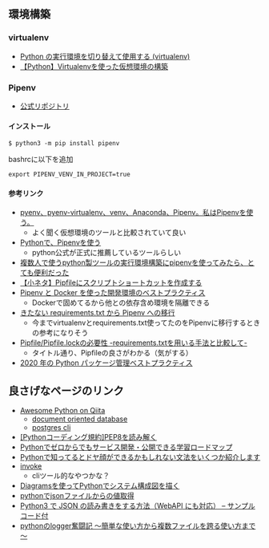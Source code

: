 ## 環境構築
### virtualenv
  - [Python の実行環境を切り替えて使用する (virtualenv)](https://maku77.github.io/python/env/virtualenv.html)
  - [【Python】Virtualenvを使った仮想環境の構築](https://hibiki-press.tech/learn_prog/python/virtualenv/4545)

### Pipenv
  - [公式リポジトリ](https://github.com/pypa/pipenv)
#### インストール

```
$ python3 -m pip install pipenv
```
bashrcに以下を追加

```
export PIPENV_VENV_IN_PROJECT=true
```
#### 参考リンク
  - [pyenv、pyenv-virtualenv、venv、Anaconda、Pipenv。私はPipenvを使う。](https://qiita.com/KRiver1/items/c1788e616b77a9bad4dd)
    - よく聞く仮想環境のツールと比較されていて良い
  - [Pythonで、Pipenvを使う](https://narito.ninja/blog/detail/58/)
    - python公式が正式に推薦しているツールらしい
  - [複数人で使うpython製ツールの実行環境構築にpipenvを使ってみたら、とても便利だった](https://kapiecii.hatenablog.com/entry/2019/01/26/220000)
  - [【小ネタ】Pipfileにスクリプトショートカットを作成する](https://dev.classmethod.jp/articles/pipfile-scripts-shortcuts/)
  - [Pipenv と Docker を使った開発環境のベストプラクティス](https://qiita.com/kawasin73/items/3e58fc8a14af66ab7204)
    - Dockerで固めてるから他との依存含め環境を隔離できる
  - [きたない requirements.txt から Pipenv への移行](https://www.kabuku.co.jp/developers/python-pipenv-graph)
    - 今までvirtualenvとrequirements.txt使ってたのをPipenvに移行するときの参考になりそう
  - [Pipfile/Pipfile.lockの必要性 -requirements.txtを用いる手法と比較して-](https://qiita.com/miyashiiii/items/92e6f745a940c4df2ddd)
    - タイトル通り、Pipfileの良さがわかる（気がする）
  - [2020 年の Python パッケージ管理ベストプラクティス](https://qiita.com/sk217/items/43c994640f4843a18dbe)

## 良さげなページのリンク
  - [Awesome Python on Qiita](https://qiita.com/hatai/items/34c91d4ee0b54bd7cb8b)
    - [document oriented database](https://github.com/msiemens/tinydb)
    - [postgres cli](https://github.com/dbcli/pgcli)
  - [[Pythonコーディング規約]PEP8を読み解く](https://qiita.com/simonritchie/items/bb06a7521ae6560738a7)
  - [Pythonでゼロからでもサービス開発・公開できる学習ロードマップ](https://qiita.com/Saku731/items/52a3bbacd002f26f408e)
  - [Pythonで知ってるとドヤ顔ができるかもしれない文法をいくつか紹介します](https://qiita.com/picapica/items/3ac61761a63e4fd4b7b8)
  - [invoke](https://github.com/pyinvoke/invoke)
    - cliツール的なやつかな？
  - [Diagramsを使ってPythonでシステム構成図を描く](https://dev.classmethod.jp/articles/diagrams-introduction/)
  - [pythonでjsonファイルからの値取得](https://qiita.com/kohbis/items/f3156f822bac330494fd)
  - [Python3 で JSON の読み書きをする方法（WebAPI にも対応） – サンプルコード付](https://www.craneto.co.jp/archives/1331/)
  - [pythonのlogger奮闘記 ～簡単な使い方から複数ファイルを跨る使い方まで～](https://qiita.com/mimitaro/items/9fa7e054d60290d13bfc)
